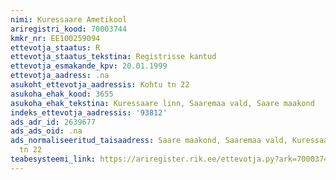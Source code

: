 ```yaml
---
nimi: Kuressaare Ametikool
ariregistri_kood: 70003744
kmkr_nr: EE100259094
ettevotja_staatus: R
ettevotja_staatus_tekstina: Registrisse kantud
ettevotja_esmakande_kpv: 20.01.1999
ettevotja_aadress: .na
asukoht_ettevotja_aadressis: Kohtu tn 22
asukoha_ehak_kood: 3655
asukoha_ehak_tekstina: Kuressaare linn, Saaremaa vald, Saare maakond
indeks_ettevotja_aadressis: '93812'
ads_adr_id: 2639677
ads_ads_oid: .na
ads_normaliseeritud_taisaadress: Saare maakond, Saaremaa vald, Kuressaare linn, Kohtu
  tn 22
teabesysteemi_link: https://ariregister.rik.ee/ettevotja.py?ark=70003744&ref=rekvisiidid
---
```

